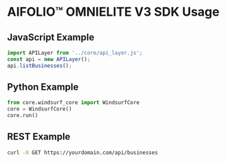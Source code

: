 # AIFOLIO™ OMNIELITE V3 SDK Usage

## JavaScript Example
```js
import APILayer from '../core/api_layer.js';
const api = new APILayer();
api.listBusinesses();
```

## Python Example
```python
from core.windsurf_core import WindsurfCore
core = WindsurfCore()
core.run()
```

## REST Example
```bash
curl -X GET https://yourdomain.com/api/businesses
```
